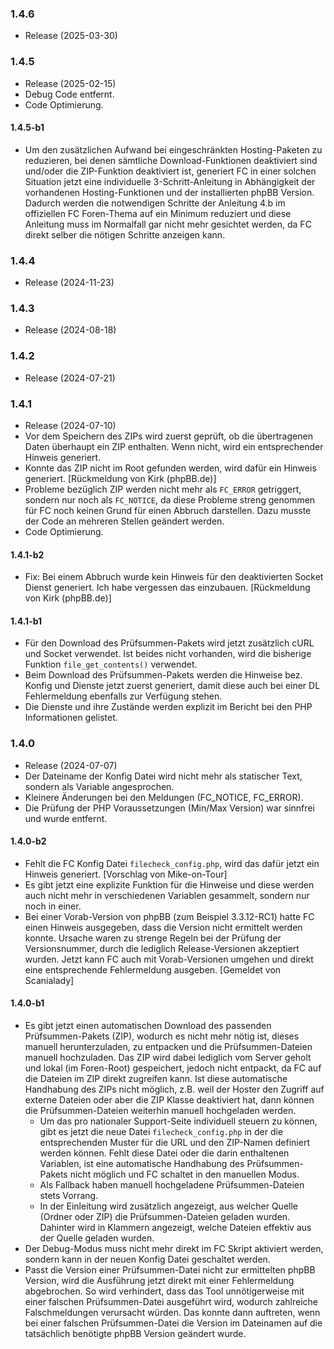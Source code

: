 ### 1.4.6
* Release (2025-03-30)

### 1.4.5
* Release (2025-02-15)
* Debug Code entfernt.
* Code Optimierung.

#### 1.4.5-b1
* Um den zusätzlichen Aufwand bei eingeschränkten Hosting-Paketen zu reduzieren, bei denen sämtliche Download-Funktionen deaktiviert sind und/oder die ZIP-Funktion deaktiviert ist, generiert FC in einer solchen Situation jetzt eine individuelle 3-Schritt-Anleitung in Abhängigkeit der vorhandenen Hosting-Funktionen und der installierten phpBB Version. Dadurch werden die notwendigen Schritte der Anleitung 4.b im offiziellen FC Foren-Thema auf ein Minimum reduziert und diese Anleitung muss im Normalfall gar nicht mehr gesichtet werden, da FC direkt selber die nötigen Schritte anzeigen kann.

### 1.4.4
* Release (2024-11-23)

### 1.4.3
* Release (2024-08-18)

### 1.4.2
* Release (2024-07-21)

### 1.4.1
* Release (2024-07-10)
* Vor dem Speichern des ZIPs wird zuerst geprüft, ob die übertragenen Daten überhaupt ein ZIP enthalten. Wenn nicht, wird ein entsprechender Hinweis generiert.
* Konnte das ZIP nicht im Root gefunden werden, wird dafür ein Hinweis generiert. [Rückmeldung von Kirk (phpBB.de)]
* Probleme bezüglich ZIP werden nicht mehr als `FC_ERROR` getriggert, sondern nur noch als `FC_NOTICE`, da diese Probleme streng genommen für FC noch keinen Grund für einen Abbruch darstellen. Dazu musste der Code an mehreren Stellen geändert werden.
* Code Optimierung.

#### 1.4.1-b2
* Fix: Bei einem Abbruch wurde kein Hinweis für den deaktivierten Socket Dienst generiert. Ich habe vergessen das einzubauen. [Rückmeldung von Kirk (phpBB.de)]

#### 1.4.1-b1
* Für den Download des Prüfsummen-Pakets wird jetzt zusätzlich cURL und Socket verwendet. Ist beides nicht vorhanden, wird die bisherige Funktion `file_get_contents()` verwendet.
* Beim Download des Prüfsummen-Pakets werden die Hinweise bez. Konfig und Dienste jetzt zuerst generiert, damit diese auch bei einer DL Fehlermeldung ebenfalls zur Verfügung stehen.
* Die Dienste und ihre Zustände werden explizit im Bericht bei den PHP Informationen gelistet.

### 1.4.0
* Release (2024-07-07)
* Der Dateiname der Konfig Datei wird nicht mehr als statischer Text, sondern als Variable angesprochen.
* Kleinere Änderungen bei den Meldungen (FC_NOTICE, FC_ERROR).
* Die Prüfung der PHP Voraussetzungen (Min/Max Version) war sinnfrei und wurde entfernt.

#### 1.4.0-b2
* Fehlt die FC Konfig Datei `filecheck_config.php`, wird das dafür jetzt ein Hinweis generiert. [Vorschlag von Mike-on-Tour]
* Es gibt jetzt eine explizite Funktion für die Hinweise und diese werden auch nicht mehr in verschiedenen Variablen gesammelt, sondern nur noch in einer.
* Bei einer Vorab-Version von phpBB (zum Beispiel 3.3.12-RC1) hatte FC einen Hinweis ausgegeben, dass die Version nicht ermittelt werden konnte. Ursache waren zu strenge Regeln bei der Prüfung der Versionsnummer, durch die lediglich Release-Versionen akzeptiert wurden. Jetzt kann FC auch mit Vorab-Versionen umgehen und direkt eine entsprechende Fehlermeldung ausgeben. [Gemeldet von Scanialady]

#### 1.4.0-b1
* Es gibt jetzt einen automatischen Download des passenden Prüfsummen-Pakets (ZIP), wodurch es nicht mehr nötig ist, dieses manuell herunterzuladen, zu entpacken und die Prüfsummen-Dateien manuell hochzuladen. Das ZIP wird dabei lediglich vom Server geholt und lokal (im Foren-Root) gespeichert, jedoch nicht entpackt, da FC auf die Dateien im ZIP direkt zugreifen kann. Ist diese automatische Handhabung des ZIPs nicht möglich, z.B. weil der Hoster den Zugriff auf externe Dateien oder aber die ZIP Klasse deaktiviert hat, dann können die Prüfsummen-Dateien weiterhin manuell hochgeladen werden.
  * Um das pro nationaler Support-Seite individuell steuern zu können, gibt es jetzt die neue Datei `filecheck_config.php` in der die entsprechenden Muster für die URL und den ZIP-Namen definiert werden können. Fehlt diese Datei oder die darin enthaltenen Variablen, ist eine automatische Handhabung des Prüfsummen-Pakets nicht möglich und FC schaltet in den manuellen Modus.
  * Als Fallback haben manuell hochgeladene Prüfsummen-Dateien stets Vorrang.
  * In der Einleitung wird zusätzlich angezeigt, aus welcher Quelle (Ordner oder ZIP) die Prüfsummen-Dateien geladen wurden. Dahinter wird in Klammern angezeigt, welche Dateien effektiv aus der Quelle geladen wurden.
* Der Debug-Modus muss nicht mehr direkt im FC Skript aktiviert werden, sondern kann in der neuen Konfig Datei geschaltet werden.
* Passt die Version einer Prüfsummen-Datei nicht zur ermittelten phpBB Version, wird die Ausführung jetzt direkt mit einer Fehlermeldung abgebrochen. So wird verhindert, dass das Tool unnötigerweise mit einer falschen Prüfsummen-Datei ausgeführt wird, wodurch zahlreiche Falschmeldungen verursacht würden. Das konnte dann auftreten, wenn bei einer falschen Prüfsummen-Datei die Version im Dateinamen auf die tatsächlich benötigte phpBB Version geändert wurde.
